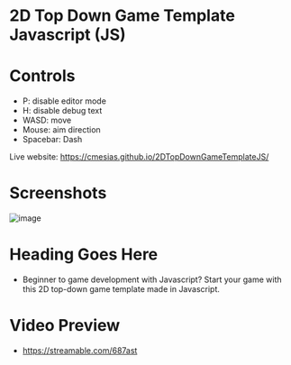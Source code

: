 # 2D Top Down Game Template Javascript (JS)

# Controls
- P: disable editor mode
- H: disable debug text
- WASD: move
- Mouse: aim direction
- Spacebar: Dash
  
Live website: https://cmesias.github.io/2DTopDownGameTemplateJS/

# Screenshots
![image](https://user-images.githubusercontent.com/17791454/233032898-d74c7a73-d6b9-479d-b334-b7595be32d3a.png)

# Heading Goes Here
- Beginner to game development with Javascript? Start your game with this 2D top-down game template made in Javascript. 
 
# Video Preview
- https://streamable.com/687ast
